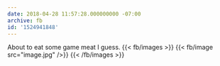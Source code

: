 ```yaml
---
date: 2018-04-28 11:57:28.000000000 -07:00
archive: fb
id: '1524941848'
---
```


About to eat some game meat I guess.
{{< fb/images >}}
{{< fb/image src="image.jpg" />}}
{{< /fb/images >}}

